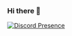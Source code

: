 ### Hi there 👋
 
[![Discord Presence](https://lanyard-profile-readme.vercel.app/api/593066606574305330)](https://discord.com/users/593066606574305330)
